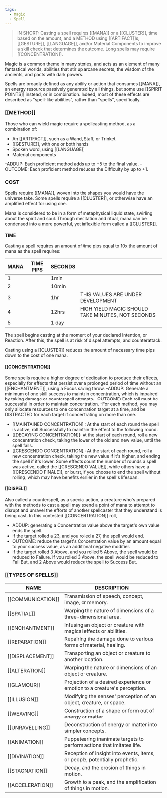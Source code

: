 ```yaml
---
tags:
  - Magic
  - Spell
---
```

>IN SHORT: Casting a spell requires [[MANA]] or a [[CLUSTER]], time based on the amount, and a METHOD using [[ARTIFACT]]s, [[GESTURE]], [[LANGUAGE]], and/or Material Components to improve a skill check that determines the outcome. Long spells may require [[CONCENTRATION]].

Magic is a common theme in many stories, and acts as an element of many fantastical worlds, abilities that stir up arcane secrets, the wisdom of the ancients, and pacts with dark powers.

Spells are broadly defined as any ability or action that consumes [[MANA]], an energy resource passively generated by all things, but some use [[SPIRIT POINTS]] instead, or in combination. Indeed, most of these effects are described as "spell-like abilities", rather than "spells", specifically.

### [[METHOD]]
Those who can wield magic require a spellcasting method, as a combination of:
- An [[ARTIFACT]], such as a Wand, Staff, or Trinket
- [[GESTURE]], with one or both hands
- Spoken word, using [[LANGUAGE]]
- Material components

-ADDUP: Each proficient method adds up to +5 to the final value.
-OUTCOME: Each proficient method reduces the Difficulty by up to +1.

### COST
Spells require [[MANA]], woven into the shapes you would have the universe take. Some spells require a [[CLUSTER]], or otherwise have an amplified effect for using one.

Mana is considered to be in a form of metaphysical liquid state, swirling about the spirit and soul. Through meditation and ritual, mana can be condensed into a more powerful, yet inflexible form called a [[CLUSTER]]. 

#### TIME
Casting a spell requires an amount of time pips equal to 10x the amount of mana as the spell requires:

| MANA | TIME PIPS | SECONDS |                                                   |
| ---- | --------- | ------- | ------------------------------------------------- |
| 1    |           | 1min    |                                                   |
| 2    |           | 10min   |                                                   |
| 3    |           | 1hr     | THIS VALUES ARE UNDER DEVELOPMENT                 |
| 4    |           | 12hrs   | HIGH YIELD MAGIC SHOULD TAKE MINUTES, NOT SECONDS |
| 5    |           | 1 day   |                                                   |
The spell begins casting at the moment of your declared Intention, or Reaction. After this, the spell is at risk of dispel attempts, and counterattack.

Casting using a [[CLUSTER]] reduces the amount of necessary time pips down to the cost of one mana.

#### [[CONCENTRATION]]
Some spells require a higher degree of dedication to produce their effects, especially for effects that persist over a prolonged period of time without an [[ENCHANTMENT]], using a Focus saving throw.
 -ADDUP: Generate a minimum of one skill success to maintain concentration, which is impaired by taking damage or counterspell attempts.
 -OUTCOME: Each roll must be successful in order to maintain concentration.
 -For each method, you may only allocate resources to one concentration target at a time, and be DISTRACTED for each target if concentrating on more than one.
 
- [[MAINTAINED CONCENTRATION]]: At the start of each round the spell is active, roll Successfully to maintain the effect to the following round.
- [[DECAYING CONCENTRATION]]: At the start of each round, roll a new concentration check, taking the lower of the old and new value, until the spell fails.
- [[CRESCENDO CONCENTRATION]]: At the start of each round, roll a new concentration check, taking the new value if it's higher, and ending the spell if it's lower. Some effects count the number of rounds a spell was active, called the [[CRESCENDO VALUE]], while others have a [[CRESCENDO FINALE]], or burst, if you choose to end the spell without rolling, which may have benefits earlier in the spell's lifespan.

#### [[DISPEL]]
Also called a counterspell, as a special action, a creature who's prepared with the methods to cast a spell may spend a point of mana to attempt to disrupt and unravel the efforts of another spellcaster that they understand is being cast.
In this contested [[CONCENTRATION]] roll, 
- ADDUP: generating a Concentration value above the target's own value ends the spell.
- If the target rolled a 23, and you rolled a 27, the spell would end.
- OUTCOME: reduce the target's Concentration value by an amount equal to your success value, as an additional negative modifier.
- If the target rolled 3 Above, and you rolled 5 Above, the spell would be reduced to Failure. If you rolled 3 Above, the spell would be reduced to Fail But, and 2 Above would reduce the spell to Success But.

### [[TYPES OF SPELLS]]

| NAME             | DESCRIPTION                                                                |
| ---------------- | -------------------------------------------------------------------------- |
| [[COMMUNICATION]]     | Transmission of speech, concept, image, or memory.                         |
| [[SPATIAL]]      | Warping the nature of dimensions of a three-dimensional area.              |
| [[ENCHANTMENT]]  | Infusing an object or creature with magical effects or abilities.          |
| [[REPARATION]]   | Repairing the damage done to various forms of material, healing.           |
| [[DISPLACEMENT]] | Transporting an object or creature to another location.                    |
| [[ALTERATION]]   | Warping the nature or dimensions of an object or creature.                 |
| [[GLAMOUR]]      | Projection of a desired experience or emotion to a creature's perception.  |
| [[ILLUSION]]     | Modifying the senses' perception of an object, creature, or space.         |
| [[WEAVING]]      | Construction of a shape or form out of energy or matter.                   |
| [[UNRAVELLING]]  | Deconstruction of energy or matter into simpler concepts.                  |
| [[ANIMATION]]    | Puppeteering inanimate targets to perform actions that imitates life.      |
| [[DIVINATION]]   | Reception of insight into events, items, or people, potentially prophetic. |
| [[STAGNATION]]   | Decay, and the erosion of things in motion.                                |
| [[ACCELERATION]] | Growth to a peak, and the amplification of things in motion.               |

